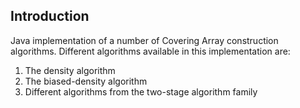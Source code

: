 Introduction
-------------
Java implementation of a number of Covering Array construction algorithms. Different algorithms available in this implementation are:

1. The density algorithm
2. The biased-density algorithm
3. Different algorithms from the two-stage algorithm family